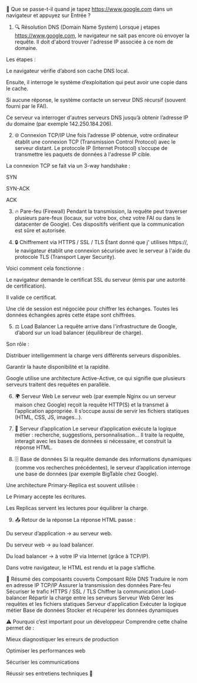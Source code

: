 🧠 Que se passe-t-il quand je tapez https://www.google.com dans un navigateur et appuyez sur Entrée ?


1. 🔍 Résolution DNS (Domain Name System)
Lorsque j etapes https://www.google.com, le navigateur ne sait pas encore où envoyer la requête. Il doit d'abord trouver l'adresse IP associée à ce nom de domaine.

Les étapes :

Le navigateur vérifie d’abord son cache DNS local.

Ensuite, il interroge le système d’exploitation qui peut avoir une copie dans le cache.

Si aucune réponse, le système contacte un serveur DNS récursif (souvent fourni par le FAI).

Ce serveur va interroger d'autres serveurs DNS jusqu’à obtenir l’adresse IP du domaine (par exemple 142.250.184.206).

2. 🌐 Connexion TCP/IP
Une fois l’adresse IP obtenue, votre ordinateur établit une connexion TCP (Transmission Control Protocol) avec le serveur distant. Le protocole IP (Internet Protocol) s’occupe de transmettre les paquets de données à l'adresse IP cible.

La connexion TCP se fait via un 3-way handshake :

SYN

SYN-ACK

ACK

3. 🔥 Pare-feu (Firewall)
Pendant la transmission, la requête peut traverser plusieurs pare-feux (locaux, sur votre box, chez votre FAI ou dans le datacenter de Google). Ces dispositifs vérifient que la communication est sûre et autorisée.

4. 🔒 Chiffrement via HTTPS / SSL / TLS
Étant donné que j' utilises https://, le navigateur établit une connexion sécurisée avec le serveur à l'aide du protocole TLS (Transport Layer Security).

Voici comment cela fonctionne :

Le navigateur demande le certificat SSL du serveur (émis par une autorité de certification).

Il valide ce certificat.

Une clé de session est négociée pour chiffrer les échanges.
Toutes les données échangées après cette étape sont chiffrées.

5. ⚖️ Load Balancer
La requête arrive dans l'infrastructure de Google, d’abord sur un load balancer (équilibreur de charge).

Son rôle :

Distribuer intelligemment la charge vers différents serveurs disponibles.

Garantir la haute disponibilité et la rapidité.

Google utilise une architecture Active-Active, ce qui signifie que plusieurs serveurs traitent des requêtes en parallèle.

6. 🌍 Serveur Web
Le serveur web (par exemple Nginx ou un serveur maison chez Google) reçoit la requête HTTP(S) et la transmet à l’application appropriée. Il s’occupe aussi de servir les fichiers statiques (HTML, CSS, JS, images…).

7. 🧠 Serveur d’application
Le serveur d’application exécute la logique métier : recherche, suggestions, personnalisation… Il traite la requête, interagit avec les bases de données si nécessaire, et construit la réponse HTML.

8. 🗄️ Base de données
Si la requête demande des informations dynamiques (comme vos recherches précédentes), le serveur d’application interroge une base de données (par exemple BigTable chez Google).

Une architecture Primary-Replica est souvent utilisée :

Le Primary accepte les écritures.

Les Replicas servent les lectures pour équilibrer la charge.

9. 📤 Retour de la réponse
La réponse HTML passe :

Du serveur d’application → au serveur web.

Du serveur web → au load balancer.

Du load balancer → à votre IP via Internet (grâce à TCP/IP).

Dans votre navigateur, le HTML est rendu et la page s’affiche.

🎯 Résumé des composants couverts
Composant	Rôle
DNS	Traduire le nom en adresse IP
TCP/IP	Assurer la transmission des données
Pare-feu	Sécuriser le trafic
HTTPS / SSL / TLS	Chiffrer la communication
Load-balancer	Répartir la charge entre les serveurs
Serveur Web	Gérer les requêtes et les fichiers statiques
Serveur d'application	Exécuter la logique métier
Base de données	Stocker et récupérer les données dynamiques

⚠️ Pourquoi c’est important pour un développeur
Comprendre cette chaîne permet de :

Mieux diagnostiquer les erreurs de production

Optimiser les performances web

Sécuriser les communications

Réussir ses entretiens techniques 🎯
